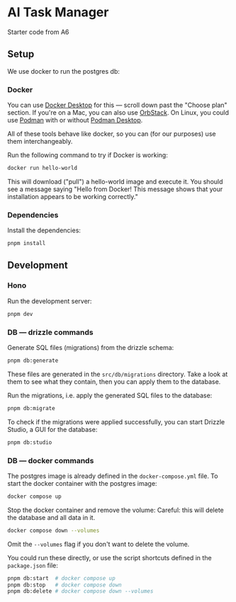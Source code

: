 # AI Task Manager

Starter code from A6

## Setup

We use docker to run the postgres db:

### Docker

You can use [Docker Desktop](https://www.docker.com/products/docker-desktop/) for this — scroll down past the "Choose plan" section. If you're on a Mac, you can also use [OrbStack](https://orbstack.dev/). On Linux, you could use [Podman](https://podman.io/) with or without [Podman Desktop](https://podman-desktop.io/).

All of these tools behave like docker, so you can (for our purposes) use them interchangeably.

Run the following command to try if Docker is working:
```bash
docker run hello-world
```

This will download ("pull") a hello-world image and execute it. You should see a message saying "Hello from Docker! This message shows that your installation appears to be working correctly."

### Dependencies

Install the dependencies:
```bash
pnpm install
```

## Development

### Hono

Run the development server:
```bash
pnpm dev
```

### DB — drizzle commands

Generate SQL files (migrations) from the drizzle schema:
```bash
pnpm db:generate
```

These files are generated in the `src/db/migrations` directory. Take a look at them to see what they contain, then you can apply them to the database.

Run the migrations, i.e. apply the generated SQL files to the database:
```bash
pnpm db:migrate
```

To check if the migrations were applied successfully, you can start Drizzle Studio, a GUI for the database:
```bash
pnpm db:studio
```

### DB — docker commands

The postgres image is already defined in the `docker-compose.yml` file.
To start the docker container with the postgres image:

```bash
docker compose up
```

Stop the docker container and remove the volume:
Careful: this will delete the database and all data in it.
```bash
docker compose down --volumes
```
Omit the `--volumes` flag if you don't want to delete the volume.


You could run these directly, or use the script shortcuts defined in the `package.json` file:

```bash
pnpm db:start  # docker compose up
pnpm db:stop   # docker compose down
pnpm db:delete # docker compose down --volumes
```